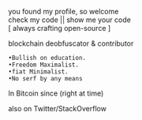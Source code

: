 
 you found my profile, so welcome <br>
check my code || show me your code <br>
 [ always crafting open-source ]



blockchain deobfuscator & contributor                      

    •Bullish on education.
    •Freedom Maximalist.
    •fiat Minimalist.
    •No serf by any means

  In Bitcoin since 
              (right at time)

  also on Twitter/StackOverflow

